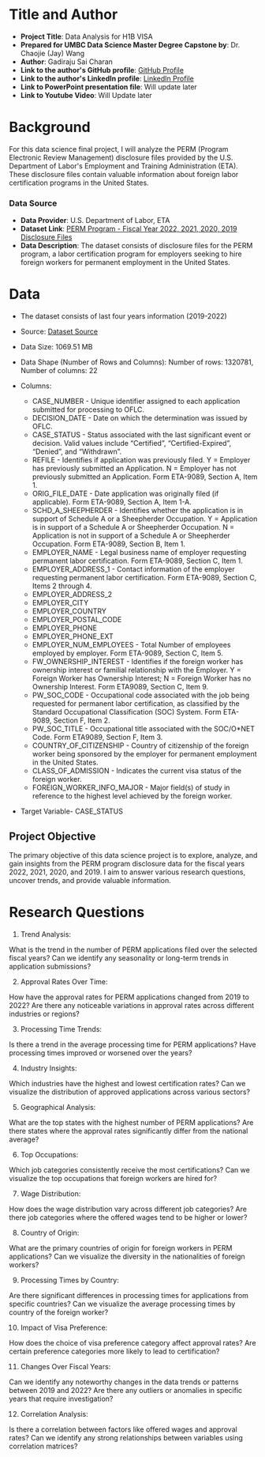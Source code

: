 # Title and Author

- **Project Title**: Data Analysis for H1B VISA
- **Prepared for UMBC Data Science Master Degree Capstone by**: Dr. Chaojie (Jay) Wang
- **Author**: Gadiraju Sai Charan
- **Link to the author's GitHub profile**: [GitHub Profile](https://github.com/Saicharan0297)
- **Link to the author's LinkedIn profile**: [LinkedIn Profile](https://www.linkedin.com/in/sai-charan-gadiraju/)
- **Link to PowerPoint presentation file**: Will update later 
- **Link to Youtube Video**: Will Update later

# Background

For this data science final project, I will analyze the PERM (Program Electronic Review Management) disclosure files provided by the U.S. Department of Labor's Employment and Training Administration (ETA). These disclosure files contain valuable information about foreign labor certification programs in the United States.

### Data Source
- **Data Provider**: U.S. Department of Labor, ETA
- **Dataset Link**: [PERM Program - Fiscal Year 2022, 2021, 2020, 2019 Disclosure Files](https://www.dol.gov/agencies/eta/foreign-labor/performance)
- **Data Description**: The dataset consists of disclosure files for the PERM program, a labor certification program for employers seeking to hire foreign workers for permanent employment in the United States.

# Data

- The dataset consists of last four years information (2019-2022)
- Source: [Dataset Source](https://www.dol.gov/agencies/eta/foreign-labor/performance)
- Data Size: 1069.51 MB
- Data Shape (Number of Rows and Columns): Number of rows: 1320781, Number of columns: 22
- Columns:
  - CASE_NUMBER - Unique identifier assigned to each application submitted for processing to OFLC.
  - DECISION_DATE - Date on which the determination was issued by OFLC.
  - CASE_STATUS - Status associated with the last significant event or decision. Valid values include “Certified”, “Certified-Expired”, “Denied”, and “Withdrawn”. 
  - REFILE - Identifies if application was previously filed. Y = Employer has previously submitted an Application. N = Employer has not previously submitted an Application. Form ETA-9089, Section A, Item 1. 
  - ORIG_FILE_DATE - Date application was originally filed (if applicable). Form ETA-9089, Section A, Item 1-A. 
  - SCHD_A_SHEEPHERDER - Identifies whether the application is in support of Schedule A or a Sheepherder Occupation. Y = Application is in support of a Schedule A or Sheepherder Occupation. N = Application is not in support of a Schedule A or Sheepherder Occupation. Form ETA-9089, Section B, Item 1. 
  - EMPLOYER_NAME - Legal business name of employer requesting permanent labor certification. Form ETA-9089, Section C, Item 1. 
  - EMPLOYER_ADDRESS_1 - Contact information of the employer requesting permanent labor certification. Form ETA-9089, Section C, Items 2 through 4. 
  - EMPLOYER_ADDRESS_2 
  - EMPLOYER_CITY
  - EMPLOYER_COUNTRY
  - EMPLOYER_POSTAL_CODE
  - EMPLOYER_PHONE
  - EMPLOYER_PHONE_EXT
  - EMPLOYER_NUM_EMPLOYEES - Total Number of employees employed by employer. Form ETA-9089, Section C, Item 5. 
  - FW_OWNERSHIP_INTEREST - Identifies if the foreign worker has ownership interest or familial relationship with the Employer. Y = Foreign Worker has Ownership Interest; N = Foreign Worker has no Ownership Interest. Form ETA9089, Section C, Item 9. 
  - PW_SOC_CODE - Occupational code associated with the job being requested for permanent labor certification, as classified by the Standard Occupational Classification (SOC) System. Form ETA-9089, Section F, Item 2. 
  - PW_SOC_TITLE - Occupational title associated with the SOC/O*NET Code. Form ETA9089, Section F, Item 3. 
  - COUNTRY_OF_CITIZENSHIP - Country of citizenship of the foreign worker being sponsored by the employer for permanent employment in the United States.
  - CLASS_OF_ADMISSION - Indicates the current visa status of the foreign worker.
  - FOREIGN_WORKER_INFO_MAJOR - Major field(s) of study in reference to the highest level achieved by the foreign worker.

- Target Variable- CASE_STATUS

## Project Objective

The primary objective of this data science project is to explore, analyze, and gain insights from the PERM program disclosure data for the fiscal years 2022, 2021, 2020, and 2019. I aim to answer various research questions, uncover trends, and provide valuable information.

# Research Questions

1. Trend Analysis:

What is the trend in the number of PERM applications filed over the selected fiscal years?
Can we identify any seasonality or long-term trends in application submissions?

2. Approval Rates Over Time:

How have the approval rates for PERM applications changed from 2019 to 2022?
Are there any noticeable variations in approval rates across different industries or regions?

3. Processing Time Trends:

Is there a trend in the average processing time for PERM applications?
Have processing times improved or worsened over the years?

4. Industry Insights:

Which industries have the highest and lowest certification rates?
Can we visualize the distribution of approved applications across various sectors?

5. Geographical Analysis:

What are the top states with the highest number of PERM applications?
Are there states where the approval rates significantly differ from the national average?

6. Top Occupations:

Which job categories consistently receive the most certifications?
Can we visualize the top occupations that foreign workers are hired for?

7. Wage Distribution:

How does the wage distribution vary across different job categories?
Are there job categories where the offered wages tend to be higher or lower?

8. Country of Origin:

What are the primary countries of origin for foreign workers in PERM applications?
Can we visualize the diversity in the nationalities of foreign workers?

9. Processing Times by Country:

Are there significant differences in processing times for applications from specific countries?
Can we visualize the average processing times by country of the foreign worker?

10. Impact of Visa Preference:

How does the choice of visa preference category affect approval rates?
Are certain preference categories more likely to lead to certification?

11. Changes Over Fiscal Years:

Can we identify any noteworthy changes in the data trends or patterns between 2019 and 2022?
Are there any outliers or anomalies in specific years that require investigation?

12. Correlation Analysis:

Is there a correlation between factors like offered wages and approval rates?
Can we identify any strong relationships between variables using correlation matrices?

